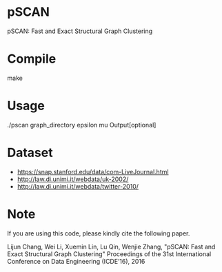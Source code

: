 # pSCAN
pSCAN: Fast and Exact Structural Graph Clustering

# Compile
make

# Usage
./pscan graph_directory epsilon mu Output[optional]

# Dataset 

* https://snap.stanford.edu/data/com-LiveJournal.html
* http://law.di.unimi.it/webdata/uk-2002/
* http://law.di.unimi.it/webdata/twitter-2010/

# Note
If you are using this code, please kindly cite the following paper.

Lijun Chang, Wei Li, Xuemin Lin, Lu Qin, Wenjie Zhang,
"pSCAN: Fast and Exact Structural Graph Clustering"
Proceedings of the 31st International Conference on Data Engineering (ICDE’16), 2016
